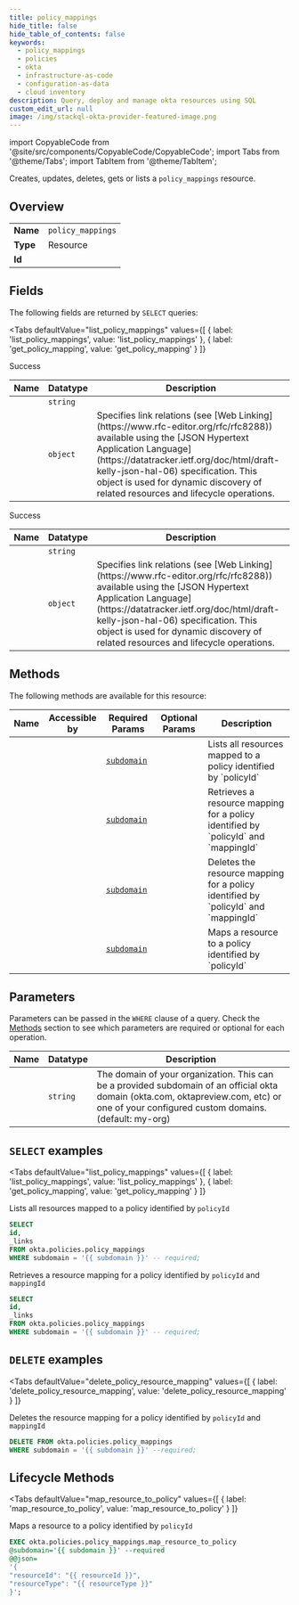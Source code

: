 ```yaml
--- 
title: policy_mappings
hide_title: false
hide_table_of_contents: false
keywords:
  - policy_mappings
  - policies
  - okta
  - infrastructure-as-code
  - configuration-as-data
  - cloud inventory
description: Query, deploy and manage okta resources using SQL
custom_edit_url: null
image: /img/stackql-okta-provider-featured-image.png
---
```


import CopyableCode from '@site/src/components/CopyableCode/CopyableCode';
import Tabs from '@theme/Tabs';
import TabItem from '@theme/TabItem';

Creates, updates, deletes, gets or lists a <code>policy_mappings</code> resource.

## Overview
<table><tbody>
<tr><td><b>Name</b></td><td><code>policy_mappings</code></td></tr>
<tr><td><b>Type</b></td><td>Resource</td></tr>
<tr><td><b>Id</b></td><td><CopyableCode code="okta.policies.policy_mappings" /></td></tr>
</tbody></table>

## Fields

The following fields are returned by `SELECT` queries:

<Tabs
    defaultValue="list_policy_mappings"
    values={[
        { label: 'list_policy_mappings', value: 'list_policy_mappings' },
        { label: 'get_policy_mapping', value: 'get_policy_mapping' }
    ]}
>
<TabItem value="list_policy_mappings">

Success

<table>
<thead>
    <tr>
    <th>Name</th>
    <th>Datatype</th>
    <th>Description</th>
    </tr>
</thead>
<tbody>
<tr>
    <td><CopyableCode code="id" /></td>
    <td><code>string</code></td>
    <td></td>
</tr>
<tr>
    <td><CopyableCode code="_links" /></td>
    <td><code>object</code></td>
    <td>Specifies link relations (see [Web Linking](https://www.rfc-editor.org/rfc/rfc8288)) available using the [JSON Hypertext Application Language](https://datatracker.ietf.org/doc/html/draft-kelly-json-hal-06) specification. This object is used for dynamic discovery of related resources and lifecycle operations.</td>
</tr>
</tbody>
</table>
</TabItem>
<TabItem value="get_policy_mapping">

Success

<table>
<thead>
    <tr>
    <th>Name</th>
    <th>Datatype</th>
    <th>Description</th>
    </tr>
</thead>
<tbody>
<tr>
    <td><CopyableCode code="id" /></td>
    <td><code>string</code></td>
    <td></td>
</tr>
<tr>
    <td><CopyableCode code="_links" /></td>
    <td><code>object</code></td>
    <td>Specifies link relations (see [Web Linking](https://www.rfc-editor.org/rfc/rfc8288)) available using the [JSON Hypertext Application Language](https://datatracker.ietf.org/doc/html/draft-kelly-json-hal-06) specification. This object is used for dynamic discovery of related resources and lifecycle operations.</td>
</tr>
</tbody>
</table>
</TabItem>
</Tabs>

## Methods

The following methods are available for this resource:

<table>
<thead>
    <tr>
    <th>Name</th>
    <th>Accessible by</th>
    <th>Required Params</th>
    <th>Optional Params</th>
    <th>Description</th>
    </tr>
</thead>
<tbody>
<tr>
    <td><a href="#list_policy_mappings"><CopyableCode code="list_policy_mappings" /></a></td>
    <td><CopyableCode code="select" /></td>
    <td><a href="#parameter-subdomain"><code>subdomain</code></a></td>
    <td></td>
    <td>Lists all resources mapped to a policy identified by `policyId`</td>
</tr>
<tr>
    <td><a href="#get_policy_mapping"><CopyableCode code="get_policy_mapping" /></a></td>
    <td><CopyableCode code="select" /></td>
    <td><a href="#parameter-subdomain"><code>subdomain</code></a></td>
    <td></td>
    <td>Retrieves a resource mapping for a policy identified by `policyId` and `mappingId`</td>
</tr>
<tr>
    <td><a href="#delete_policy_resource_mapping"><CopyableCode code="delete_policy_resource_mapping" /></a></td>
    <td><CopyableCode code="delete" /></td>
    <td><a href="#parameter-subdomain"><code>subdomain</code></a></td>
    <td></td>
    <td>Deletes the resource mapping for a policy identified by `policyId` and `mappingId`</td>
</tr>
<tr>
    <td><a href="#map_resource_to_policy"><CopyableCode code="map_resource_to_policy" /></a></td>
    <td><CopyableCode code="exec" /></td>
    <td><a href="#parameter-subdomain"><code>subdomain</code></a></td>
    <td></td>
    <td>Maps a resource to a policy identified by `policyId`</td>
</tr>
</tbody>
</table>

## Parameters

Parameters can be passed in the `WHERE` clause of a query. Check the [Methods](#methods) section to see which parameters are required or optional for each operation.

<table>
<thead>
    <tr>
    <th>Name</th>
    <th>Datatype</th>
    <th>Description</th>
    </tr>
</thead>
<tbody>
<tr id="parameter-subdomain">
    <td><CopyableCode code="subdomain" /></td>
    <td><code>string</code></td>
    <td>The domain of your organization. This can be a provided subdomain of an official okta domain (okta.com, oktapreview.com, etc) or one of your configured custom domains. (default: my-org)</td>
</tr>
</tbody>
</table>

## `SELECT` examples

<Tabs
    defaultValue="list_policy_mappings"
    values={[
        { label: 'list_policy_mappings', value: 'list_policy_mappings' },
        { label: 'get_policy_mapping', value: 'get_policy_mapping' }
    ]}
>
<TabItem value="list_policy_mappings">

Lists all resources mapped to a policy identified by `policyId`

```sql
SELECT
id,
_links
FROM okta.policies.policy_mappings
WHERE subdomain = '{{ subdomain }}' -- required;
```
</TabItem>
<TabItem value="get_policy_mapping">

Retrieves a resource mapping for a policy identified by `policyId` and `mappingId`

```sql
SELECT
id,
_links
FROM okta.policies.policy_mappings
WHERE subdomain = '{{ subdomain }}' -- required;
```
</TabItem>
</Tabs>


## `DELETE` examples

<Tabs
    defaultValue="delete_policy_resource_mapping"
    values={[
        { label: 'delete_policy_resource_mapping', value: 'delete_policy_resource_mapping' }
    ]}
>
<TabItem value="delete_policy_resource_mapping">

Deletes the resource mapping for a policy identified by `policyId` and `mappingId`

```sql
DELETE FROM okta.policies.policy_mappings
WHERE subdomain = '{{ subdomain }}' --required;
```
</TabItem>
</Tabs>


## Lifecycle Methods

<Tabs
    defaultValue="map_resource_to_policy"
    values={[
        { label: 'map_resource_to_policy', value: 'map_resource_to_policy' }
    ]}
>
<TabItem value="map_resource_to_policy">

Maps a resource to a policy identified by `policyId`

```sql
EXEC okta.policies.policy_mappings.map_resource_to_policy 
@subdomain='{{ subdomain }}' --required 
@@json=
'{
"resourceId": "{{ resourceId }}", 
"resourceType": "{{ resourceType }}"
}';
```
</TabItem>
</Tabs>

